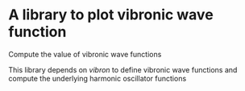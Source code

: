 # A library to plot vibronic wave function
Compute the value of vibronic wave functions

This library depends on *vibron* to define vibronic wave functions and compute the underlying harmonic oscillator functions
